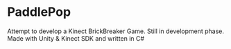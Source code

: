 # PaddlePop
Attempt to develop a Kinect BrickBreaker Game. Still in development phase. Made with Unity &amp; Kinect SDK and written in C#
